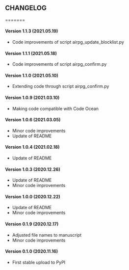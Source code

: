 CHANGELOG
---------
=======
#### Version 1.1.3 (2021.05.19)
* Code improvements of script airpg_update_blocklist.py
#### Version 1.1.1 (2021.05.18)
* Code improvements of script airpg_confirm.py
#### Version 1.1.0 (2021.05.10)
* Extending code through script airpg_confirm.py
#### Version 1.0.9 (2021.03.10)
* Making code compatible with Code Ocean
#### Version 1.0.6 (2021.03.05)
* Minor code improvements
* Update of README
#### Version 1.0.4 (2021.02.18)
* Update of README
#### Version 1.0.3 (2020.12.26)
* Update of README
* Minor code improvements
#### Version 1.0.0 (2020.12.22)
* Update of README
* Minor code improvements
#### Version 0.1.9 (2020.12.17)
* Adjusted file names to manuscript
* Minor code improvements
#### Version 0.1.0 (2020.11.16)
* First stable upload to PyPI
